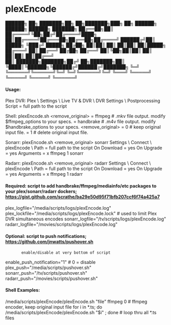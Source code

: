 # plexEncode
██████╗ ██╗     ███████╗██╗  ██╗███████╗███╗   ██╗ ██████╗ ██████╗ ██████╗ ███████╗
██╔══██╗██║     ██╔════╝╚██╗██╔╝██╔════╝████╗  ██║██╔════╝██╔═══██╗██╔══██╗██╔════╝
██████╔╝██║     █████╗   ╚███╔╝ █████╗  ██╔██╗ ██║██║     ██║   ██║██║  ██║█████╗  
██╔═══╝ ██║     ██╔══╝   ██╔██╗ ██╔══╝  ██║╚██╗██║██║     ██║   ██║██║  ██║██╔══╝  
██║     ███████╗███████╗██╔╝ ██╗███████╗██║ ╚████║╚██████╗╚██████╔╝██████╔╝███████╗
╚═╝     ╚══════╝╚══════╝╚═╝  ╚═╝╚══════╝╚═╝  ╚═══╝ ╚═════╝ ╚═════╝ ╚═════╝ ╚══════╝                                                                                 
#### Usage:
Plex DVR: Plex \ Settings \ Live TV & DVR \ DVR Settings \ Postprocessing Script = full path to the script

Shell:    plexEncode.sh <file> <encoder> <remove_original>
          <encoder>   = ffmpeg    # .mkv file output. modify $ffmpeg_options to your specs.
                      = handbrake # .m4v file output. modify $handbrake_options to your specs.
          <remove_original>   = 0 # keep original input file.
                              = 1 # delete original input file.

Sonarr:   plexEncode.sh <unused> <encoder> <remove_original> sonarr
          Settings \ Connect \ plexEncode \ Path = full path to the script
          On Download = yes
          On Upgrade = yes
          Arguments = x ffmpeg 1 sonarr

Radarr:   plexEncode.sh <unused> <encoder> <remove_original> radarr
          Settings \ Connect \ plexEncode \ Path = full path to the script
          On Download = yes
          On Upgrade = yes
          Arguments = x ffmpeg 1 radarr

#### Required: script to add handbrake/ffmpeg/mediainfo/etc packages to your plex/sonarr/radarr dockers; https://gist.github.com/scrathe/ba29e50d95f71bfb207ccf6f74a425a7

plex_logfile="/media/scripts/logs/plexEncode.log"
plex_lockfile="/media/scripts/logs/plexEncode.lock" # used to limit Plex DVR simultaneous encodes
sonarr_logfile="/tv/scripts/logs/plexEncode.log"
radarr_logfile="/movies/scripts/logs/plexEncode.log"

#### Optional: script to push notifications; https://github.com/jnwatts/pushover.sh
           enable/disable at very bottom of script

enable_push_notification="1" # 0 = disable
plex_push="/media/scripts/pushover.sh"
sonarr_push="/tv/scripts/pushover.sh"
radarr_push="/movies/scripts/pushover.sh"

#### Shell Examples:
/media/scripts/plexEncode/plexEncode.sh "file" ffmpeg 0 # ffmpeg encoder, keep original input file
for i in *.ts; do /media/scripts/plexEncode/plexEncode.sh "$i" ; done # loop thru all *.ts files
